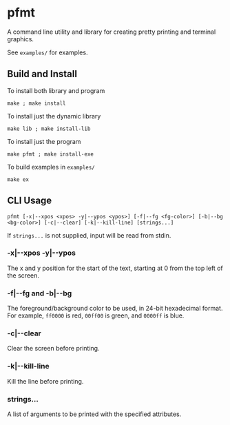 # pfmt

A command line utility and library for creating pretty printing and terminal graphics.

See `examples/` for examples.

## Build and Install
To install both library and program

`make ; make install`

To install just the dynamic library

`make lib ; make install-lib`

To install just the program

`make pfmt ; make install-exe`

To build examples in `examples/`

`make ex`

## CLI Usage
`pfmt [-x|--xpos <xpos> -y|--ypos <ypos>] [-f|--fg <fg-color>] [-b|--bg <bg-color>] [-c|--clear] [-k|--kill-line] [strings...]`

If `strings...` is not supplied, input will be read from stdin.

### -x|--xpos -y|--ypos
The x and y position for the start of the text, starting at 0 from
the top left of the screen.

### -f|--fg and -b|--bg
The foreground/background color to be used, in 24-bit hexadecimal format.
For example, `ff0000` is red, `00ff00` is green, and `0000ff` is blue.

### -c|--clear
Clear the screen before printing.

### -k|--kill-line
Kill the line before printing.

### strings...
A list of arguments to be printed with the specified attributes.
